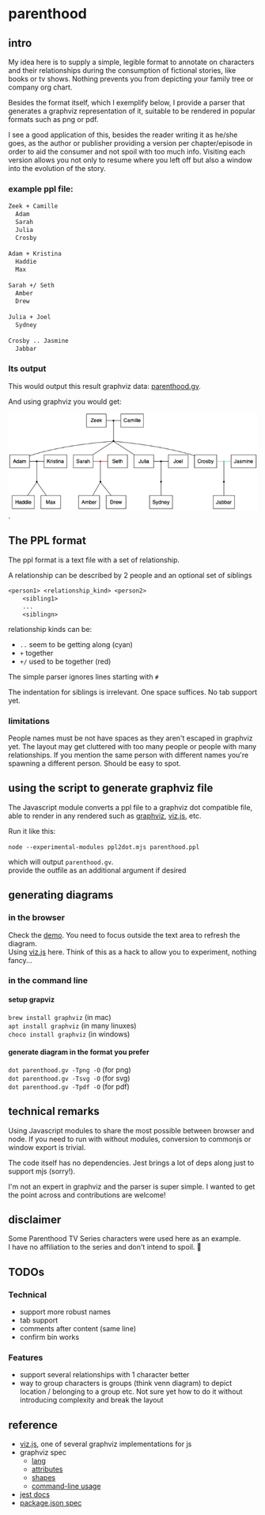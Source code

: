 # parenthood

## intro

My idea here is to supply a simple, legible format to annotate on characters
and their relationships during the consumption of fictional stories, like books or tv shows. Nothing prevents you from depicting your family tree or company org chart.

Besides the format itself, which I exemplify below, I provide a parser that generates a graphviz representation of it, suitable to be rendered in popular formats such as png or pdf.

I see a good application of this, besides the reader writing it as he/she goes, as the author or publisher providing a version per chapter/episode in order to aid the consumer and not spoil with too much info.
Visiting each version allows you not only to resume where you left off but also a window into the evolution of the story.

### example ppl file:

```
Zeek + Camille
  Adam
  Sarah
  Julia
  Crosby

Adam + Kristina
  Haddie
  Max

Sarah +/ Seth
  Amber
  Drew

Julia + Joel
  Sydney

Crosby .. Jasmine
  Jabbar
```

### Its output

This would output this result graphviz data: [parenthood.gv](public/parenthood.gv).

And using graphviz you would get:

![generated png diagram](public/parenthood.png).

## The PPL format

The ppl format is a text file with a set of relationship.

A relationship can be described by 2 people and an optional set of siblings

```
<person1> <relationship_kind> <person2>
    <sibling1>
    ...
    <siblingn>
```

relationship kinds can be:

- `..` seem to be getting along (cyan)
- `+` together
- `+/` used to be together (red)

The simple parser ignores lines starting with `#`

The indentation for siblings is irrelevant. One space suffices. No tab support yet.

### limitations

People names must be not have spaces as they aren't escaped in graphviz yet.
The layout may get cluttered with too many people or people with many relationships.
If you mention the same person with different names you're spawning a different person. Should be easy to spot.

## using the script to generate graphviz file

The Javascript module converts a ppl file to a graphviz dot compatible file,
able to render in any rendered such as [graphviz](http://graphviz.org/), [viz.js](http://viz-js.com/), etc.

Run it like this:

`node --experimental-modules ppl2dot.mjs parenthood.ppl`

which will output `parenthood.gv`.  
provide the outfile as an additional argument if desired

## generating diagrams

### in the browser

Check the [demo](https://josepedrodias.github.io/parenthood/demo.html).
You need to focus outside the text area to refresh the diagram.  
Using [viz.js](http://viz-js.com/) here.
Think of this as a hack to allow you to experiment, nothing fancy...

### in the command line

#### setup grapviz

`brew install graphviz` (in mac)  
`apt install graphviz` (in many linuxes)  
`choco install graphviz` (in windows)

#### generate diagram in the format you prefer

`dot parenthood.gv -Tpng -O` (for png)  
`dot parenthood.gv -Tsvg -O` (for svg)  
`dot parenthood.gv -Tpdf -O` (for pdf)

## technical remarks

Using Javascript modules to share the most possible between browser and node. If you need to run with without modules, conversion to commonjs or window export is trivial.

The code itself has no dependencies. Jest brings a lot of deps along just to support mjs (sorry!).

I'm not an expert in graphviz and the parser is super simple. I wanted to get the point across and contributions are welcome!

## disclaimer

Some Parenthood TV Series characters were used here as an example.  
I have no affiliation to the series and don't intend to spoil. 🙏

## TODOs

### Technical

- support more robust names
- tab support
- comments after content (same line)
- confirm bin works

### Features

- support several relationships with 1 character better
- way to group characters is groups (think venn diagram) to depict location / belonging to a group etc. Not sure yet how to do it without introducing complexity and break the layout

## reference

- [viz.js](http://viz-js.com/), one of several graphviz implementations for js
- graphviz spec
  - [lang](https://www.graphviz.org/doc/info/lang.html)
  - [attributes](https://www.graphviz.org/doc/info/attrs.html)
  - [shapes](https://www.graphviz.org/doc/info/shapes.html)
  - [command-line usage](https://www.graphviz.org/doc/info/command.html)
- [jest docs](https://jestjs.io/docs/en/getting-started.html)
- [package.json spec](https://docs.npmjs.com/files/package.json)

